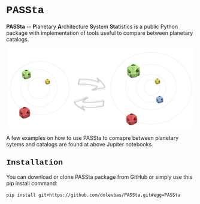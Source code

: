 
<h1 style="font-family:courier;">PASSta</h1>

<p> <b>PASSta</b> -- <b>P</b>lanetary <b>A</b>rchitecture <b>S</b>ystem <b>Sta</b>tistics is a public Python package with implementation of tools useful to compare between planetary catalogs. </p>

![Image of PASSta](https://github.com/dolevbas/PASSta/blob/main/PASSta.jpg)

<p> A few examples on how to use PASSta to comapre between planetary sytems and catalogs are found at above Jupiter notebooks. </p>

<h2 style="font-family:courier;">Installation</h2>
<p>You can download or clone PASSta package from GitHub or simply use this pip install command:</p>


```
pip install git+https://github.com/dolevbas/PASSta.git#egg=PASSta
```

